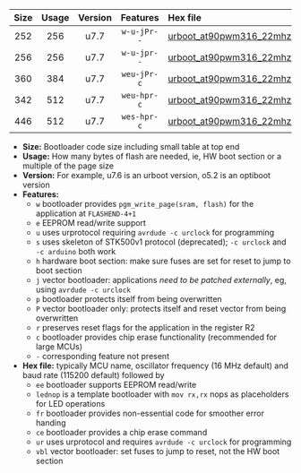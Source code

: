 |Size|Usage|Version|Features|Hex file|
|:-:|:-:|:-:|:-:|:--|
|252|256|u7.7|`w-u-jPr--`|[urboot_at90pwm316_22mhz1184_115200bps_lednop_ur_vbl.hex](https://raw.githubusercontent.com/stefanrueger/urboot.hex/main/mcus/at90pwm316/fcpu_22mhz1184/115200_bps/urboot_at90pwm316_22mhz1184_115200bps_lednop_ur_vbl.hex)|
|256|256|u7.7|`w-u-jpr--`|[urboot_at90pwm316_22mhz1184_115200bps_lednop_fr_ur_vbl.hex](https://raw.githubusercontent.com/stefanrueger/urboot.hex/main/mcus/at90pwm316/fcpu_22mhz1184/115200_bps/urboot_at90pwm316_22mhz1184_115200bps_lednop_fr_ur_vbl.hex)|
|360|384|u7.7|`weu-jPr-c`|[urboot_at90pwm316_22mhz1184_115200bps_ee_lednop_fr_ce_ur_vbl.hex](https://raw.githubusercontent.com/stefanrueger/urboot.hex/main/mcus/at90pwm316/fcpu_22mhz1184/115200_bps/urboot_at90pwm316_22mhz1184_115200bps_ee_lednop_fr_ce_ur_vbl.hex)|
|342|512|u7.7|`weu-hpr-c`|[urboot_at90pwm316_22mhz1184_115200bps_ee_lednop_fr_ce_ur.hex](https://raw.githubusercontent.com/stefanrueger/urboot.hex/main/mcus/at90pwm316/fcpu_22mhz1184/115200_bps/urboot_at90pwm316_22mhz1184_115200bps_ee_lednop_fr_ce_ur.hex)|
|446|512|u7.7|`wes-hpr-c`|[urboot_at90pwm316_22mhz1184_115200bps_ee_lednop_fr_ce.hex](https://raw.githubusercontent.com/stefanrueger/urboot.hex/main/mcus/at90pwm316/fcpu_22mhz1184/115200_bps/urboot_at90pwm316_22mhz1184_115200bps_ee_lednop_fr_ce.hex)|

- **Size:** Bootloader code size including small table at top end
- **Usage:** How many bytes of flash are needed, ie, HW boot section or a multiple of the page size
- **Version:** For example, u7.6 is an urboot version, o5.2 is an optiboot version
- **Features:**
  + `w` bootloader provides `pgm_write_page(sram, flash)` for the application at `FLASHEND-4+1`
  + `e` EEPROM read/write support
  + `u` uses urprotocol requiring `avrdude -c urclock` for programming
  + `s` uses skeleton of STK500v1 protocol (deprecated); `-c urclock` and `-c arduino` both work
  + `h` hardware boot section: make sure fuses are set for reset to jump to boot section
  + `j` vector bootloader: applications *need to be patched externally*, eg, using `avrdude -c urclock`
  + `p` bootloader protects itself from being overwritten
  + `P` vector bootloader only: protects itself and reset vector from being overwritten
  + `r` preserves reset flags for the application in the register R2
  + `c` bootloader provides chip erase functionality (recommended for large MCUs)
  + `-` corresponding feature not present
- **Hex file:** typically MCU name, oscillator frequency (16 MHz default) and baud rate (115200 default) followed by
  + `ee` bootloader supports EEPROM read/write
  + `lednop` is a template bootloader with `mov rx,rx` nops as placeholders for LED operations
  + `fr` bootloader provides non-essential code for smoother error handing
  + `ce` bootloader provides a chip erase command
  + `ur` uses urprotocol and requires `avrdude -c urclock` for programming
  + `vbl` vector bootloader: set fuses to jump to reset, not the HW boot section
